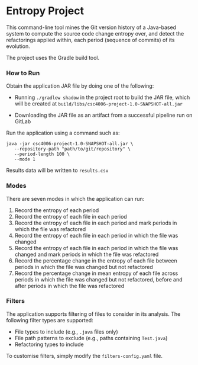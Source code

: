 # Entropy Project

This command-line tool mines the Git version history of a Java-based system to compute the source code change entropy over, and detect the refactorings applied within, each period (sequence of commits) of its evolution.

The project uses the Gradle build tool.

### How to Run

Obtain the application JAR file by doing one of the following:

* Running `./gradlew shadow` in the project root to build the JAR file, which will be created at `build/libs/csc4006-project-1.0-SNAPSHOT-all.jar`

* Downloading the JAR file as an artifact from a successful pipeline run on GitLab

Run the application using a command such as:

```
java -jar csc4006-project-1.0-SNAPSHOT-all.jar \
   --repository-path "path/to/git/repository" \
   --period-length 100 \
   --mode 1
   ```

Results data will be written to `results.csv`

### Modes

There are seven modes in which the application can run:

1. Record the entropy of each period
2. Record the entropy of each file in each period
3. Record the entropy of each file in each period and mark periods in which the file was refactored
4. Record the entropy of each file in each period in which the file was changed
5. Record the entropy of each file in each period in which the file was changed and mark periods in which the file was refactored
6. Record the percentage change in the entropy of each file between periods in which the file was changed but not refactored
7. Record the percentage change in mean entropy of each file across periods in which the file was changed but not refactored, before and after periods in which the file was refactored

### Filters

The application supports filtering of files to consider in its analysis. The following filter types are supported:

* File types to include (e.g., `.java` files only)
* File path patterns to exclude (e.g., paths containing `Test.java`)
* Refactoring types to include

To customise filters, simply modify the `filters-config.yaml` file.
 